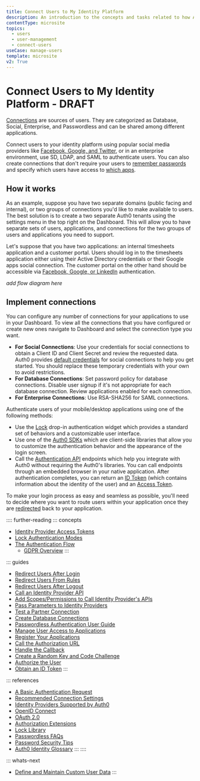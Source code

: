 ```yaml
---
title: Connect Users to My Identity Platform
description: An introduction to the concepts and tasks related to how Auth0 enables you to connect users to your apps based on their user profile information. 
contentType: microsite
topics:
  - users
  - user-management
  - connect-users
useCase: manage-users
template: microsite
v2: True
---
```


# Connect Users to My Identity Platform - DRAFT

[Connections](/connections) are sources of users. They are categorized as Database, Social, Enterprise, and Passwordless and can be shared among different applications.

Connect users to your identity platform using popular social media providers like [Facebook, Google, and Twitter](/identityproviders), or in an enterprise environment, use SD, LDAP, and SAML to authenticate users. You can also create connections that don't require your users to [remember passwords](/connections/passwordless/user-guide) and specify which users have access to [which apps](/users/guides/manage-user-access-to-applications). 

## How it works

As an example, suppose you have two separate domains (public facing and internal), or two groups of connections you'd like to make available to users. The best solution is to create a two separate Auth0 tenants using the settings menu in the top right on the Dashboard. This will allow you to have separate sets of users, applications, and connections for the two groups of users and applications you need to support.

Let's suppose that you have two applications: an internal timesheets application and a customer portal. Users should log in to the timesheets application either using their Active Directory credentials or their Google apps social connection. The customer portal on the other hand should be accessible via [Facebook, Google, or LinkedIn](/identityproviders) authentication.

*add flow diagram here*

## Implement connections

You can configure any number of connections for your applications to use in your Dashboard. To view all the connections that you have configured or create new ones navigate to Dashboard and select the connection type you want.

* **For Social Connections**: Use your credentials for social connections to obtain a Client ID and Client Secret and review the requested data. Auth0 provides [default credentials](/connections/social/devkeys) for social connections to help you get started. You should replace these temporary credentials with your own to avoid restrictions.
* **For Database Connections**: Set password policy for database connections. Disable user signup if it's not appropriate for each database connection. Review applications enabled for each connection. 
* **For Enterprise Connections**: Use RSA-SHA256 for SAML connections. 

Authenticate users of your mobile/desktop applications using one of the following methods:

* Use the [Lock](/libraries#lock) drop-in authentication widget which provides a standard set of behaviors and a customizable user interface. 
* Use one of the [Auth0 SDKs](/libraries) which are client-side libraries that allow you to customize the authentication behavior and the appearance of the login screen. 
* Call the [Authentication API](/api/authentication) endpoints which help you integrate with Auth0 without requiring the Auth0's libraries. You can call endpoints through an embedded browser in your native application. After authentication completes, you can return an [ID Token](/tokens/id-token) (which contains information about the identity of the user) and an [Access Token](/tokens/concepts/overview-access-tokens).

To make your login process as easy and seamless as possible, you'll need to decide where you want to route users within your application once they are [redirected](/users/guides/redirect-users-after-login) back to your application. 

:::: further-reading
::: concepts
  * [Identity Provider Access Tokens](/tokens/concepts/overview-idp-access-tokens)
  * [Lock Authentication Modes](/libraries/lock/v11/authentication-modes)
  * [The Authentication Flow](/application-auth/current/client-side-web#the-authentication-flow)
    * [GDPR Overview](/compliance/overview-gdpr)
:::

::: guides
  * [Redirect Users After Login](/users/guides/redirect-users-after-login)
  * [Redirect Users From Rules](/rules/current/redirect)
  * [Redirect Users After Logout](/logout#redirect-users-after-logout)
  * [Call an Identity Provider API](/connections/calling-an-external-idp-api)
  * [Add Scopes/Permissions to Call Identity Provider's APIs](/connections/adding-scopes-for-an-external-idp)
  * [Pass Parameters to Identity Providers](/connections/pass-parameters-to-idps)
  * [Test a Partner Connection](/connections/how-to-test-partner-connection)
  * [Create Database Connections](/connections/database)
  * [Passwordless Authentication User Guide](/connections/passwordless/user-guide)
  * [Manage User Access to Applications](/users/guides/manage-user-access-to-applications)
  * [Register Your Applications](/application-auth/current/client-side-web#register-your-applications)
  * [Call the Authorization URL](/application-auth/current/client-side-web#call-the-authorization-url)
  * [Handle the Callback](/application-auth/current/client-side-web#handle-the-callback)
  * [Create a Random Key and Code Challenge](/application-auth/current/mobile-desktop#step-1-create-a-random-key-and-the-code-challenge)
  * [Authorize the User](/application-auth/current/mobile-desktop#step-2-authorize-the-user)
  * [Obtain an ID Token](/application-auth/current/mobile-desktop#step-3-obtain-an-id-token)
:::

::: references
  * [A Basic Authentication Request](/application-auth/current/client-side-web#a-basic-authentication-request)
  * [Recommended Connection Settings](/best-practices/connection-settings)
  * [Identity Providers Supported by Auth0](/identityproviders)
  * [OpenID Connect](/protocols/oidc)
  * [OAuth 2.0](protocols/oauth2)
  * [Authorization Extensions](/extensions/authorization-extension/v2/index)
  * [Lock Library](https://github.com/auth0/lock)
  * [Passwordless FAQs](/connections/passwordless/faq)
  * [Password Security Tips](/anomaly-detection/password-security-tips)
  * [Auth0 Identity Glossary](https://auth0.com/identity-glossary)
:::
::::

::: whats-next

* [Define and Maintain Custom User Data](/microsites/manage-my-users/define-maintain-custom-user-data)
:::
